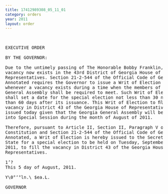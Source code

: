 ```yaml
---
title: 17412989308_05_11_01
category: orders
year: 2011
layout: order
---
```


<pre> 

EXECUTIVE ORDER

BY THE GOVERNOR:

Due to the untimely passing of The Honorable Bobby Franklin, a
vacancy now exists in the 43rd District of Georgia House of
Representatives. Section 21-2-544 of the Official Code of Georgia
Annotated requires the Governor to issue a Writ of Election
whenever a vacancy exists during a time when the members of the
General Assembly shall be required to meet. Such Writ of Election
shall set a date for the special election not less than 30 nor more
than 60 days after its issuance. This Writ of Election to ﬁll the
vacancy in District 43 of the Georgia House of Representatives is
issued today given that the Georgia General Assembly will be called
into Special Session during the month of August of 2011.

Therefore, pursuant to Article II, Section II, Paragraph V of the
Constitution and Section 21-2-544 of the Official Code of Georgia
Annotated, a Writ of Election is hereby issued to the Secretary of
State for a special election to be held on Tuesday, September 20,
2011, to fill the vacancy in District 43 of the Georgia House of
Representatives.

1’?
This 5 day of August, 2011.

Y\0°‘°ln.\ $ea.L.

GOVERNOR

</pre>
